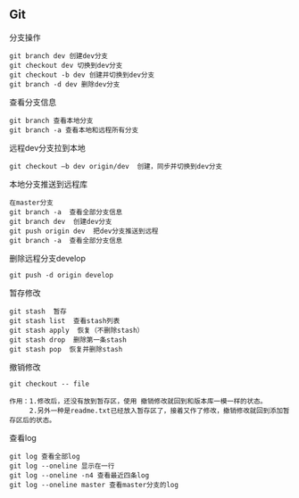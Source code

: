 ## Git ##
分支操作

	git branch dev 创建dev分支
	git checkout dev 切换到dev分支
	git checkout -b dev 创建并切换到dev分支
	git branch -d dev 删除dev分支

查看分支信息

	git branch 查看本地分支
	git branch -a 查看本地和远程所有分支

远程dev分支拉到本地

	git checkout –b dev origin/dev  创建，同步并切换到dev分支

本地分支推送到远程库
	
	在master分支
	git branch -a  查看全部分支信息
	git branch dev  创建dev分支
	git push origin dev  把dev分支推送到远程
	git branch -a  查看全部分支信息
	
删除远程分支develop

	git push -d origin develop 

暂存修改

	git stash  暂存
	git stash list  查看stash列表
	git stash apply  恢复（不删除stash）
	git stash drop  删除第一条stash
	git stash pop  恢复并删除stash

撤销修改
	
	git checkout -- file

	作用：1.修改后，还没有放到暂存区，使用 撤销修改就回到和版本库一模一样的状态。
	     2.另外一种是readme.txt已经放入暂存区了，接着又作了修改，撤销修改就回到添加暂存区后的状态。

查看log

	git log 查看全部log
	git log --oneline 显示在一行
	git log --oneline -n4 查看最近四条log
	git log --oneline master 查看master分支的log